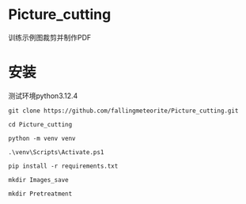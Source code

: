 # Picture_cutting
训练示例图裁剪并制作PDF

# 安装

测试环境python3.12.4

```
git clone https://github.com/fallingmeteorite/Picture_cutting.git

cd Picture_cutting

python -m venv venv

.\venv\Scripts\Activate.ps1

pip install -r requirements.txt

mkdir Images_save

mkdir Pretreatment
```
